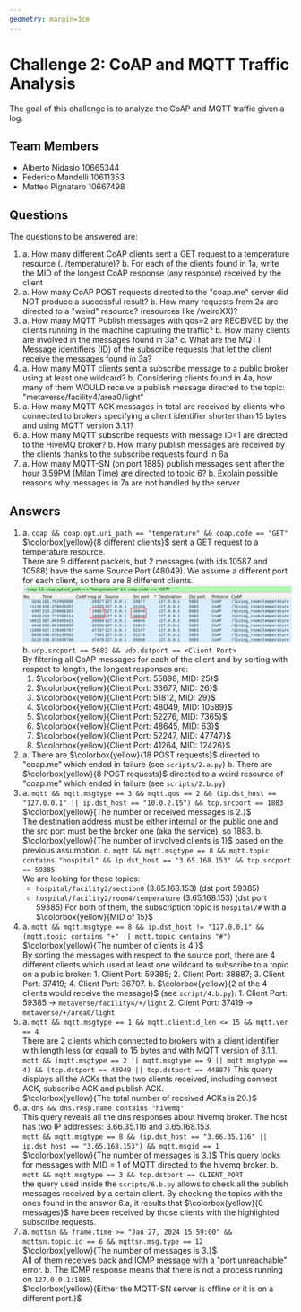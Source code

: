 ```yaml
---
geometry: margin=3cm
---
```


# Challenge 2: CoAP and MQTT Traffic Analysis

The goal of this challenge is to analyze the CoAP and MQTT traffic given a log.

## Team Members

- Alberto Nidasio 10665344
- Federico Mandelli 10611353
- Matteo Pignataro 10667498

## Questions

The questions to be answered are:

1. a. How many different CoAP clients sent a GET request to a temperature resource (../temperature)?
   b. For each of the clients found in 1a, write the MID of the longest CoAP response (any response) received by the client
2. a. How many CoAP POST requests directed to the "coap.me" server did NOT produce a successful result?
   b. How many requests from 2a are directed to a "weird" resource? (resources like /weirdXX)?
3. a. How many MQTT Publish messages with qos=2 are RECEIVED by the clients running in the machine capturing the traffic?
   b. How many clients are involved in the messages found in 3a?
   c. What are the MQTT Message identifiers (ID) of the subscribe requests that let the client receive the messages found in 3a?
4. a. How many MQTT clients sent a subscribe message to a public broker using at least one wildcard?
   b. Considering clients found in 4a, how many of them WOULD receive a publish message directed to the topic: "metaverse/facility4/area0/light“
5. a. How many MQTT ACK messages in total are received by clients who connected to brokers specifying a client identifier shorter than 15 bytes and using MQTT version 3.1.1?
6. a. How many MQTT subscribe requests with message ID=1 are directed to the HiveMQ broker?
   b. How many publish messages are received by the clients thanks to the subscribe requests found in 6a
7. a. How many MQTT-SN (on port 1885) publish messages sent after the hour 3.59PM (Milan Time) are directed to topic 6?
   b. Explain possible reasons why messages in 7a are not handled by the server

## Answers

1. a. `coap && coap.opt.uri_path == "temperature" && coap.code == "GET"`\
    $\colorbox{yellow}{8 different clients}$ sent a GET request to a temperature resource.\
    There are 9 different packets, but 2 messages (with ids 10587 and 10588) have the same Source Port (48049). We assume a different port for each client, so there are 8 different clients.\
    ![](images/1.a.png)
   b. `udp.srcport == 5683 && udp.dstport == <Client Port>`\
    By filtering all CoAP messages for each of the client and by sorting with respect to length, the longest responses are:
     1. $\colorbox{yellow}{Client Port: 55898, MID: 25}$
     2. $\colorbox{yellow}{Client Port: 33677, MID: 26}$
     3. $\colorbox{yellow}{Client Port: 51812, MID: 29}$
     4. $\colorbox{yellow}{Client Port: 48049, MID: 10589}$
     5. $\colorbox{yellow}{Client Port: 52276, MID: 7365}$
     6. $\colorbox{yellow}{Client Port: 48645, MID: 63}$
     7. $\colorbox{yellow}{Client Port: 52247, MID: 47747}$
     8. $\colorbox{yellow}{Client Port: 41264, MID: 12426}$
2. a. There are $\colorbox{yellow}{18 POST requests}$ directed to "coap.me" which ended in failure (see `scripts/2.a.py`)
   b. There are $\colorbox{yellow}{8 POST requests}$ directed to a weird resource of "coap.me" which ended in failure (see `scripts/2.b.py`)
3. a. `mqtt && mqtt.msgtype == 3 && mqtt.qos == 2 && (ip.dst_host == "127.0.0.1" || ip.dst_host == "10.0.2.15") && tcp.srcport == 1883`\
     $\colorbox{yellow}{The number or received messages is 2.}$\
     The destination address must be either internal or the public one and the src port must be the broker one (aka the service), so 1883.
   b. $\colorbox{yellow}{The number of involved clients is 1}$ based on the previous assumption.
   c. `mqtt && mqtt.msgtype == 8 && mqtt.topic contains "hospital" && ip.dst_host == "3.65.168.153" && tcp.srcport == 59385`\
     We are looking for these topics:
      - `hospital/facility2/section0` (3.65.168.153) (dst port 59385)
      - `hospital/facility2/room4/temperature` (3.65.168.153) (dst port 59385)
       For both of them, the subscription topic is `hospital/#` with a $\colorbox{yellow}{MID of 15}$
4. a. `mqtt && mqtt.msgtype == 8 && ip.dst_host != "127.0.0.1" && (mqtt.topic contains "+" || mqtt.topic contains "#")`\
     $\colorbox{yellow}{The number of clients is 4.}$\
     By sorting the messages with respect to the source port, there are 4 different clients which used at least one wildcard to subscribe to a topic on a public broker:
        1. Client Port: 59385;
        2. Client Port: 38887;
        3. Client Port: 37419;
        4. Client Port: 36707.
   b. $\colorbox{yellow}{2 of the 4 clients would receive the message}$ (see `script/4.b.py`):
        1. Client Port: 59385 -> `metaverse/facility4/+/light`
        2. Client Port: 37419 -> `metaverse/+/area0/light`
5. a. `mqtt && mqtt.msgtype == 1 && mqtt.clientid_len <= 15 && mqtt.ver == 4`\
     There are 2 clients which connected to brokers with a client identifier with length less (or equal) to 15 bytes and with MQTT version of 3.1.1.\
     `mqtt && (mqtt.msgtype == 2 || mqtt.msgtype == 9 || mqtt.msgtype == 4) && (tcp.dstport == 43949 || tcp.dstport == 44887)`
     This query displays all the ACKs that the two clients received, including connect ACK, subscribe ACK and publish ACK.\
     $\colorbox{yellow}{The total number of received ACKs is 20.}$
6. a. `dns && dns.resp.name contains "hivemq"`\
     This query reveals all the dns responses about hivemq broker. The host has two IP addresses: 3.66.35.116 and 3.65.168.153.\
     `mqtt && mqtt.msgtype == 8 && (ip.dst_host == "3.66.35.116" || ip.dst_host == "3.65.168.153") && mqtt.msgid == 1`\
     $\colorbox{yellow}{The number of messages is 3.}$
     This query looks for messages with MID = 1 of MQTT directed to the hivemq broker.
   b. `mqtt && mqtt.msgtype == 3 && tcp.dstport == CLIENT_PORT`\
     the query used inside the `scripts/6.b.py` allows to check all the publish messages received by a certain client. By checking the topics with the ones found in the answer 6.a, it results that $\colorbox{yellow}{0 messages}$ have been received by those clients with the highlighted subscribe requests.
7. a. `mqttsn && frame.time >= "Jan 27, 2024 15:59:00" && mqttsn.topic.id == 6 && mqttsn.msg.type == 12`\
     $\colorbox{yellow}{The number of messages is 3.}$\
     All of them receives back and ICMP message with a "port unreachable" error.
   b. The ICMP response means that there is not a process running on `127.0.0.1:1885`.\
     $\colorbox{yellow}{Either the MQTT-SN server is offline or it is on a different port.}$